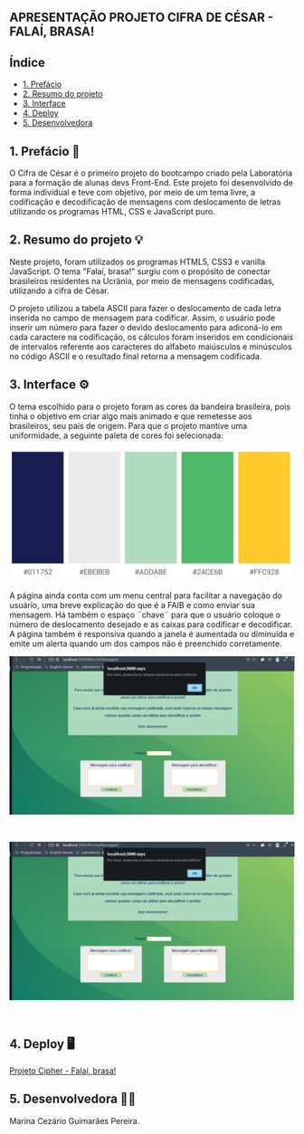 
## APRESENTAÇÃO PROJETO CIFRA DE CÉSAR - FALAÍ, BRASA!

## Índice

* [1. Prefácio](#1-prefácio)
* [2. Resumo do projeto](#2-resumo-do-projeto)
* [3. Interface](#3-interface)
* [4. Deploy](#4-deploy)
* [5. Desenvolvedora](#5-desenvolvedora)


## 1. Prefácio 📜

O Cifra de César é o primeiro projeto do bootcampo criado pela Laboratória para a formação de alunas devs Front-End. Este projeto foi desenvolvido de forma individual e teve com objetivo, por meio de um tema livre, a codificação e decodificação de mensagens com deslocamento de letras utilizando os programas HTML, CSS e JavaScript puro. 

## 2. Resumo do projeto 💡

Neste projeto, foram utilizados os programas HTML5, CSS3 e vanilla JavaScript. O tema "Falaí, brasa!" surgiu com o propósito de conectar brasileiros residentes na Ucrânia, por meio de mensagens codificadas, utilizando a cifra de César.

O projeto utilizou a tabela ASCII para fazer o deslocamento de cada letra inserida no campo  de mensagem para codificar. Assim, o usuário pode inserir um número para fazer o devido deslocamento para adiconá-lo em cada caractere na codificação, os cálculos foram inseridos em condicionais de intervalos referente aos caracteres do alfabeto maiúsculos e minúsculos no código ASCII e o resultado final retorna a mensagem codificada.

## 3. Interface ⚙️

O tema escolhido para o projeto foram as cores da bandeira brasileira, pois tinha o objetivo em criar algo mais animado e que remetesse aos brasileiros, seu país de origem. Para que o projeto mantive uma uniformidade, a seguinte paleta de cores foi selecionada:

![*Paleta de cores utilizada como referência*](/src/img/paleta_cores_brasil.jpg)
<br>

A página ainda conta com um menu central para facilitar a navegação do usuário, uma breve explicação do que é a FAIB e como enviar sua mensagem. Há também o espaço ¨chave¨ para que o usuário coloque o número de deslocamento desejado e as caixas para codificar e decodificar. A página também é responsiva quando a janela é aumentada ou diminuída e emite um alerta quando um dos campos não é preenchido corretamente.

![*Simulação erro codificar*](/src/img/pagina_erro_encode.png)

<br>

![*Simulação erro decodificar*](/src/img/pagina_erro_decode.png)

<br>

## 4. Deploy 🖥️

[Projeto Cipher - Falaí, brasa!](https://marinacezario.github.io/SAP009-cipher/)

## 5. Desenvolvedora 👩‍💻

Marina Cezário Guimarães Pereira.

